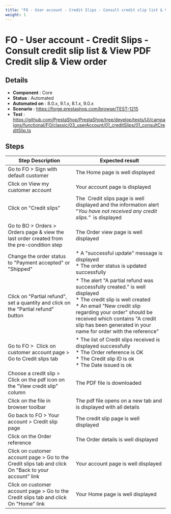 ```yaml
---
title: "FO - User account - Credit Slips - Consult credit slip list & View PDF Credit slip & View order"
weight: 1
---
```


# FO - User account - Credit Slips - Consult credit slip list & View PDF Credit slip & View order
## Details
* **Component** : Core
* **Status** : Automated
* **Automated on** : 8.0.x, 9.1.x, 8.1.x, 9.0.x
* **Scenario** : https://forge.prestashop.com/browse/TEST-1215
* **Test** : https://github.com/PrestaShop/PrestaShop/tree/develop/tests/UI/campaigns/functional/FO/classic/03_userAccount/01_creditSlips/01_consultCreditSlip.ts

## Steps
| Step Description | Expected result |
| ----- | ----- |
| Go to FO > Sign with default customer | The Home page is well displayed |
| Click on View my customer account | Your account page is displayed |
| Click on "Credit slips" | The  Credit slips page is well displayed and the information alert "_You have not received any credit slips."_  is displayed |
| Go to BO > Orders > Orders page & view the last order created from the pre-condition step | The Order view page is well displayed |
| Change the order status to "Payment accepted" or "Shipped" | * A "successful update" message is displayed<br> * The order status is updated successfully |
| Click on "Partial refund", set a quantity and click on the "Partial refund" button | * The alert "A partial refund was successfully created." is well displayed<br> * The credit slip is well created<br> * An email "New credit slip regarding your order" should be received which contains "A credit slip has been generated in your name for order with the reference" |
| Go to FO >  Click on customer account page > Go to Credit slips tab | * The list of Credit slips received is displayed successfully<br> * The Order reference is OK<br> * The Credit slip ID is ok<br> * The Date issued is ok |
| Choose a credit slip > Click on the pdf icon on the "View credit slip" column | The PDF file is downloaded |
| Click on the file in browser toolbar | The pdf file opens on a new tab and is displayed with all details |
| Go back to FO > Your account > Credit slip page | The credit slip page is well displayed |
| Click on the Order reference | The Order details is well displayed |
| Click on customer account page > Go to the Credit slips tab and click On "Back to your account" link | Your account page is well displayed |
| Click on customer account page > Go to the Credit slips tab and click On "Home" link | Your Home page is well displayed |
